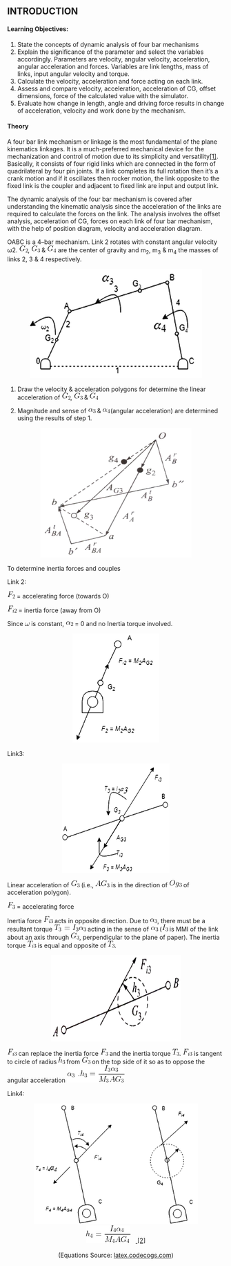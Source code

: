 ## INTRODUCTION<br>

#### Learning Objectives:

1. State the concepts of dynamic analysis of four bar mechanisms
2. Explain the significance of the parameter and select the variables accordingly. Parameters are velocity, angular velocity, acceleration, angular acceleration and forces. Variables are link lengths, mass of links, input angular velocity and torque.
3. Calculate the velocity, acceleration and force acting on each link.
4. Assess and compare velocity, acceleration, acceleration of CG, offset dimensions, force of the calculated value with the simulator.
5. Evaluate how change in length, angle and driving force results in change of acceleration, velocity and work done by the mechanism.



#### Theory
A four bar link mechanism or linkage is the most fundamental of the plane kinematics linkages. It is a much-preferred mechanical device for the mechanization and control of motion due to its simplicity and versatility<a href="references.html">[1]</a>. Basically, it consists of four rigid links which are connected in the form of quadrilateral by four pin joints. If a link completes its full rotation then it’s a crank motion and if it oscillates then rocker motion, the link opposite to the fixed link is the coupler and adjacent to fixed link are input and output link.

The dynamic analysis of the four bar mechanism is covered after understanding the kinematic analysis since the acceleration of the links are required to calculate the forces on the link. The analysis involves the offset analysis, acceleration of CG, forces on each link of four bar mechanism, with the help of position diagram, velocity and acceleration diagram.

OABC is a 4–bar mechanism. Link 2 rotates with constant angular velocity ω2. <img src="./images/equations/g2.png" title="G_2" />, <img src="./images/equations/g3.png" title="G_3" /> & <img src="./images/equations/g4.png" title="G_4" /> are the center of gravity and m<sub>2</sub>, m<sub>3</sub> & m<sub>4</sub> the masses of links 2, 3 & 4 respectively.

<center><img src="images/formula.png" height="253" width="400"></center>

1. Draw the velocity & acceleration polygons for determine the linear acceleration of <img src="./images/equations/g2.png" title="G_2" />, <img src="./images/equations/g3.png" title="G_3" /> & <img src="./images/equations/g4.png" title="G_4" />

2. Magnitude and sense of <img src="./images/equations/alpha3.png" title="\alpha_3" /> & <img src="./images/equations/alpha4.png" title="\alpha_4" />(angular acceleration) are determined using the results of step 1.

<center><img src="images/formula1.png" height="300" width="350"></center>

To determine inertia forces and couples

Link 2:

<img src="./images/equations/f2.png" title="F_2" /> = accelerating force (towards O)

<img src="./images/equations/fi2.png" title="F_{i2}" /> = inertia force (away from O)

Since <img src="./images/equations/omega.png" title="\omega" /> is constant, <img src="./images/equations/alpha2.png" title="\alpha_2" /> = 0 and no Inertia torque involved.

<center><img src="images/formula2.png" height="253" width="200"></center>

Link3:

<center><img src="images/formula3.png" height="253" width="250"></center>

Linear acceleration of <img src="./images/equations/g3.png" title="G_3" />  (i.e., <img src="./images/equations/ag3.png" title="AG_3" /> is in the direction of <img src="./images/equations/og3.png" title="Og_3" /> of acceleration polygon).

<img src="./images/equations/f3.png" title="F_3" /> = accelerating force

Inertia force <img src="./images/equations/fi3.png" title="F_{i3}" /> acts in opposite direction. Due to <img src="./images/equations/alpha3.png" title="\alpha_3" />, there must be a resultant torque <img src="./images/equations/t3.png" title="T_3 =I_3\alpha_3" /> acting in the sense of <img src="./images/equations/alpha3.png" title="\alpha_3" /> (<img src="./images/equations/i3.png" title="I_3" /> is MMI of the link about an axis through <img src="./images/equations/g3.png" title="G_3" />, perpendicular to the plane of paper). The inertia torque <img src="./images/equations/ti3.png" title="T_{i3}" /> is equal and opposite of <img src="./images/equations/t31.png" title="T_3" />.

<center><img src="images/formula4.png" height="200" width="300"></center>

<img src="./images/equations/fi3.png" title="F_{i3}" /> can replace the inertia force <img src="./images/equations/f3.png" title="F_3" /> and the inertia torque <img src="./images/equations/t31.png" title="T_3" />. <img src="./images/equations/fi3.png" title="F_{i3}" /> is tangent to circle of radius <img src="./images/equations/h3.png" title="h_3" /> from <img src="./images/equations/g3.png" title="G_3" /> on the top side of it so as to oppose the angular acceleration <img src="./images/equations/a3h3.png" title="\alpha_3\ .h_3 = \frac {I_3 \alpha_3}{M_3 AG_3}" />

Link4:

<center><img src="images/formula5.png" height="280" width="380"></center>

<center><img src="./images/equations/h4.png" title="h_4 = \frac {I_4 \alpha_4}{M_4 AG_4}" />&nbsp;&nbsp;&nbsp;<a href="references.html"> [2]</a></center><br>
<center>(Equations Source: <a href="http://latex.codecogs.com/">latex.codecogs.com</a>)</center>
